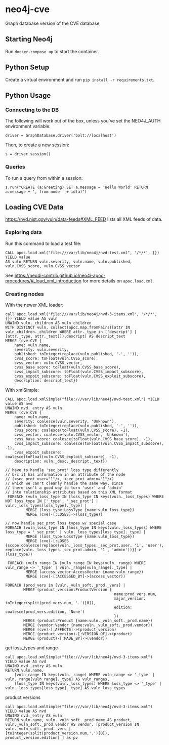 # neo4j-cve
Graph database version of the CVE database

## Starting Neo4j

Run `docker-compose up` to start the container.

## Python Setup

Create a virtual environment and run `pip install -r requirements.txt`.

## Python Usage

### Connecting to the DB

The following will work out of the box, unless you've set the NEO4J_AUTH
environment variable:

```driver = GraphDatabase.driver('bolt://localhost')```

Then, to create a new session:

```s = driver.session()```

### Queries

To run a query from within a session:

```s.run("CREATE (a:Greeting) SET a.message = 'Hello World' RETURN a.message + ', from node ' + id(a)")```

## Loading CVE Data

https://nvd.nist.gov/vuln/data-feeds#XML_FEED lists all XML feeds of data.

### Exploring data
Run this command to load a test file:
```
CALL apoc.load.xml("file:///var/lib/neo4j/nvd-test.xml", '/*/*', {}) YIELD value
AS vuln RETURN vuln.severity, vuln.name, vuln.published, vuln.CVSS_score, vuln.CVSS_vector
```

See https://neo4j-contrib.github.io/neo4j-apoc-procedures/#_load_xml_introduction
for more details on `apoc.load.xml`.

### Creating nodes

With the newer XML loader:

```
call apoc.load.xml("file:///var/lib/neo4j/nvd-3-items.xml", '/*/*', {}) YIELD value AS vuln
UNWIND vuln._children AS vuln_children
WITH DISTINCT vuln, collect(apoc.map.fromPairs([attr IN vuln_children._children WHERE attr._type in ['descript'] | [attr._type, attr._text]]).descript) AS descript_text
MERGE (cve:CVE {
    name: vuln.name,
    severity: vuln.severity,
    published: toInteger(replace(vuln.published, '-', '')),
    cvss_score: toFloat(vuln.CVSS_score),
    cvss_vector: vuln.CVSS_vector,
    cvss_base_score: toFloat(vuln.CVSS_base_score),
    cvss_impact_subscore: toFloat(vuln.CVSS_impact_subscore),
    cvss_expoit_subscore: toFloat(vuln.CVSS_exploit_subscore),
    description: descript_text})
```

With xmlSimple:
```
CALL apoc.load.xmlSimple("file:///var/lib/neo4j/nvd-test.xml") YIELD value AS nvd
UNWIND nvd._entry AS vuln
MERGE (cve:CVE {
    name: vuln.name,
    severity: coalesce(vuln.severity, 'Unknown'),
    published: toInteger(replace(vuln.published, '-', '')),
    cvss_score: coalesce(toFloat(vuln.CVSS_score), -1),
    cvss_vector: coalesce(vuln.CVSS_vector, 'Unknown'),
    cvss_base_score: coalesce(toFloat(vuln.CVSS_base_score), -1),
    cvss_impact_subscore: coalesce(toFloat(vuln.CVSS_impact_subscore), -1),
    cvss_expoit_subscore: coalesce(toFloat(vuln.CVSS_exploit_subscore), -1),
    description: vuln._desc._descript._text})

// have to handle 'sec_prot' loss type differently
// b/c it has information in an attribute of the node
// (<sec_prot user="1"/>, <sec_prot admin="1"/>)
// which we can't cleanly handle the same way, since
// there isn't a good way to turn 'user' and 'admin'
// into relationship attributes based on this XML format
 FOREACH (vuln_loss_type IN [loss_type IN keys(vuln._loss_types) WHERE NOT loss_type IN ['_type', '_sec_prot'] | vuln._loss_types[loss_type]._type] |
         MERGE (loss_type:LossType {name:vuln_loss_type})
         MERGE (cve)-[:LOSES]->(loss_type))

// now handle sec_prot loss types w/ special case
FOREACH (vuln_loss_type IN [loss_type IN keys(vuln._loss_types) WHERE loss_type = '_sec_prot' | vuln._loss_types[loss_type]._type] |
         MERGE (loss_type:LossType {name:vuln_loss_type})
         MERGE (cve)-[:LOSES {scope:coalesce(replace(vuln._loss_types._sec_prot.user, '1', 'user'), replace(vuln._loss_types._sec_prot.admin, '1', 'admin'))}]->(loss_type))

 FOREACH (vuln_range IN [vuln_range IN keys(vuln._range) WHERE vuln_range <> '_type' | vuln._range[vuln_range]._type] |
         MERGE (access_vector:AccessVector {name:vuln_range})
         MERGE (cve)-[:ACCESSED_BY]->(access_vector))

FOREACH (prod_vers in [vuln._vuln_soft._prod._vers] |
        MERGE (product_version:ProductVersion {
                                                name:prod_vers.num,
                                                major_version: toInteger(split(prod_vers.num, '.')[0]),
                                                edition: coalesce(prod_vers.edition, 'None')
                                                })
        MERGE (product:Product {name:vuln._vuln_soft._prod.name})
        MERGE (vendor:Vendor {name:vuln._vuln_soft._prod.vendor})
        MERGE (cve)-[:AFFECTS]->(product_version)
        MERGE (product_version)-[:VERSION_OF]->(product)
        MERGE (product)-[:MADE_BY]->(vendor))
```


get loss_types and range
```
call apoc.load.xmlSimple("file:///var/lib/neo4j/nvd-3-items.xml") YIELD value AS nvd
UNWIND nvd._entry AS vuln
RETURN vuln.name,
    [vuln_range IN keys(vuln._range) WHERE vuln_range <> '_type' | vuln._range[vuln_range]._type] AS vuln_ranges,
    [loss_type IN keys(vuln._loss_types) WHERE loss_type <> '_type' | vuln._loss_types[loss_type]._type] AS vuln_loss_types
```

product versions
```
call apoc.load.xmlSimple("file:///var/lib/neo4j/nvd-3-items.xml") YIELD value AS nvd
UNWIND nvd._entry AS vuln
RETURN vuln.name, vuln._vuln_soft._prod.name AS product, vuln._vuln_soft._prod.vendor AS vendor, [product_version IN vuln._vuln_soft._prod._vers | [toInteger(split(product_version.num,'.')[0]), product_version.edition] ] as pv
```